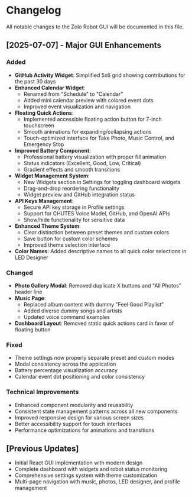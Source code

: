# Changelog

All notable changes to the Zolo Robot GUI will be documented in this file.

## [2025-07-07] - Major GUI Enhancements

### Added
- **GitHub Activity Widget**: Simplified 5x6 grid showing contributions for the past 30 days
- **Enhanced Calendar Widget**: 
  - Renamed from "Schedule" to "Calendar"
  - Added mini calendar preview with colored event dots
  - Improved event visualization and navigation
- **Floating Quick Actions**: 
  - Implemented accessible floating action button for 7-inch touchscreen
  - Smooth animations for expanding/collapsing actions
  - Touch-optimized interface for Take Photo, Music Control, and Emergency Stop
- **Improved Battery Component**: 
  - Professional battery visualization with proper fill animation
  - Status indicators (Excellent, Good, Low, Critical)
  - Gradient effects and smooth transitions
- **Widget Management System**: 
  - New Widgets section in Settings for toggling dashboard widgets
  - Drag-and-drop reordering functionality
  - Widget preview and GitHub integration status
- **API Keys Management**: 
  - Secure API key storage in Profile settings
  - Support for CHUTES Voice Model, GitHub, and OpenAI APIs
  - Show/hide functionality for sensitive data
- **Enhanced Theme System**: 
  - Clear distinction between preset themes and custom colors
  - Save button for custom color schemes
  - Improved theme selection interface
- **Color Names**: Added descriptive names to all quick color selections in LED Designer

### Changed
- **Photo Gallery Modal**: Removed duplicate X buttons and "All Photos" header line
- **Music Page**: 
  - Replaced album content with dummy "Feel Good Playlist"
  - Added diverse dummy songs and artists
  - Updated voice command examples
- **Dashboard Layout**: Removed static quick actions card in favor of floating button

### Fixed
- Theme settings now properly separate preset and custom modes
- Modal consistency across the application
- Battery percentage visualization accuracy
- Calendar event dot positioning and color consistency

### Technical Improvements
- Enhanced component modularity and reusability
- Consistent state management patterns across all new components
- Improved responsive design for various screen sizes
- Better accessibility support for touch interfaces
- Performance optimizations for animations and transitions

## [Previous Updates]
- Initial React GUI implementation with modern design
- Complete dashboard with widgets and robot status monitoring
- Comprehensive settings system with theme customization
- Multi-page navigation with music, photos, LED designer, and profile management